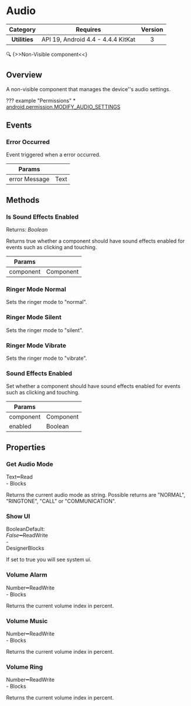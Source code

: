 # Audio

| Category | Requires | Version |
|:--------:|:-------:|:--------:|
|**Utilities**|<span class="chip chip-any">API 19, Android 4.4 - 4.4.4 KitKat</span>|<span class="chip chip-number">3</span>|

:mag: {>>Non-Visible component<<}

## Overview

A non-visible component that manages the device''s audio settings.

??? example "Permissions"
    * [android.permission.MODIFY_AUDIO_SETTINGS](https://developer.android.com/reference/android/Manifest.permission.html#MODIFY_AUDIO_SETTINGS)

## Events

### Error Occurred

Event triggered when a error occurred.

<div class="block" ai2-block="event" not-rendered="true" value="%7B%22componentName%22:%20%22Audio%22,%20%22name%22:%20%22Error%20Occurred%22,%20%22param%22:%20%5B%22error%20Message%22%5D%7D"></div>

| Params | []() |
|--------|------|
|error Message|<span class="chip chip-text">Text</span>|

## Methods

### Is Sound Effects Enabled

<span class="chip chip-boolean">Returns: <i>Boolean</i></span>

Returns true whether a component should have sound effects enabled for events such as clicking and touching.

<div class="block" ai2-block="method" not-rendered="true" value="%7B%22componentName%22:%20%22Audio%22,%20%22name%22:%20%22Is%20Sound%20Effects%20Enabled%22,%20%22output%22:%20true,%20%22param%22:%20%5B%22component%22%5D%7D"></div>

| Params | []() |
|--------|------|
|component|<span class="chip chip-component">Component</span>|

### Ringer Mode Normal

Sets the ringer mode to "normal".

<div class="block" ai2-block="method" not-rendered="true" value="%7B%22componentName%22:%20%22Audio%22,%20%22name%22:%20%22Ringer%20Mode%20Normal%22,%20%22output%22:%20false,%20%22param%22:%20%5B%5D%7D"></div>

### Ringer Mode Silent

Sets the ringer mode to "silent".

<div class="block" ai2-block="method" not-rendered="true" value="%7B%22componentName%22:%20%22Audio%22,%20%22name%22:%20%22Ringer%20Mode%20Silent%22,%20%22output%22:%20false,%20%22param%22:%20%5B%5D%7D"></div>

### Ringer Mode Vibrate

Sets the ringer mode to "vibrate".

<div class="block" ai2-block="method" not-rendered="true" value="%7B%22componentName%22:%20%22Audio%22,%20%22name%22:%20%22Ringer%20Mode%20Vibrate%22,%20%22output%22:%20false,%20%22param%22:%20%5B%5D%7D"></div>

### Sound Effects Enabled

Set whether a component should have sound effects enabled for events such as clicking and touching.

<div class="block" ai2-block="method" not-rendered="true" value="%7B%22componentName%22:%20%22Audio%22,%20%22name%22:%20%22Sound%20Effects%20Enabled%22,%20%22output%22:%20false,%20%22param%22:%20%5B%22component%22,%20%22enabled%22%5D%7D"></div>

| Params | []() |
|--------|------|
|component|<span class="chip chip-component">Component</span>|
|enabled|<span class="chip chip-boolean">Boolean</span>|

## Properties

### Get Audio Mode

<span style="user-select: none; white-space:pre-wrap;"><span class="chip chip-text">Text</span>:heavy_minus_sign:<span class="chip chip-rw">Read</span> - <span class="chip chip-bd">Blocks</span></span>

Returns the current audio mode as string. Possible returns are "NORMAL", "RINGTONE", "CALL" or "COMMUNICATION".

<div class="block" ai2-block="property" not-rendered="true" value="%7B%22componentName%22:%20%22Audio%22,%20%22name%22:%20%22Get%20Audio%20Mode%22,%20%22getter%22:%20true%7D"></div>

### Show UI

<span style="user-select: none; white-space:pre-wrap;"><span class="chip chip-boolean">Boolean</span><span class="chip chip-boolean">Default: <i>False</i></span>:heavy_minus_sign:<span class="chip chip-rw">Read</span><span class="chip chip-rw">Write</span> - <span class="chip chip-bd">Designer</span><span class="chip chip-bd">Blocks</span></span>

If set to true you will see system ui.

<div class="block" ai2-block="property" not-rendered="true" value="%7B%22componentName%22:%20%22Audio%22,%20%22name%22:%20%22Show%20UI%22,%20%22getter%22:%20true%7D"></div>
<div class="block" ai2-block="property" not-rendered="true" value="%7B%22componentName%22:%20%22Audio%22,%20%22name%22:%20%22Show%20UI%22,%20%22getter%22:%20false%7D"></div>

### Volume Alarm

<span style="user-select: none; white-space:pre-wrap;"><span class="chip chip-number">Number</span>:heavy_minus_sign:<span class="chip chip-rw">Read</span><span class="chip chip-rw">Write</span> - <span class="chip chip-bd">Blocks</span></span>

Returns the current volume index in percent.

<div class="block" ai2-block="property" not-rendered="true" value="%7B%22componentName%22:%20%22Audio%22,%20%22name%22:%20%22Volume%20Alarm%22,%20%22getter%22:%20true%7D"></div>
<div class="block" ai2-block="property" not-rendered="true" value="%7B%22componentName%22:%20%22Audio%22,%20%22name%22:%20%22Volume%20Alarm%22,%20%22getter%22:%20false%7D"></div>

### Volume Music

<span style="user-select: none; white-space:pre-wrap;"><span class="chip chip-number">Number</span>:heavy_minus_sign:<span class="chip chip-rw">Read</span><span class="chip chip-rw">Write</span> - <span class="chip chip-bd">Blocks</span></span>

Returns the current volume index in percent.

<div class="block" ai2-block="property" not-rendered="true" value="%7B%22componentName%22:%20%22Audio%22,%20%22name%22:%20%22Volume%20Music%22,%20%22getter%22:%20true%7D"></div>
<div class="block" ai2-block="property" not-rendered="true" value="%7B%22componentName%22:%20%22Audio%22,%20%22name%22:%20%22Volume%20Music%22,%20%22getter%22:%20false%7D"></div>

### Volume Ring

<span style="user-select: none; white-space:pre-wrap;"><span class="chip chip-number">Number</span>:heavy_minus_sign:<span class="chip chip-rw">Read</span><span class="chip chip-rw">Write</span> - <span class="chip chip-bd">Blocks</span></span>

Returns the current volume index in percent.

<div class="block" ai2-block="property" not-rendered="true" value="%7B%22componentName%22:%20%22Audio%22,%20%22name%22:%20%22Volume%20Ring%22,%20%22getter%22:%20true%7D"></div>
<div class="block" ai2-block="property" not-rendered="true" value="%7B%22componentName%22:%20%22Audio%22,%20%22name%22:%20%22Volume%20Ring%22,%20%22getter%22:%20false%7D"></div>
